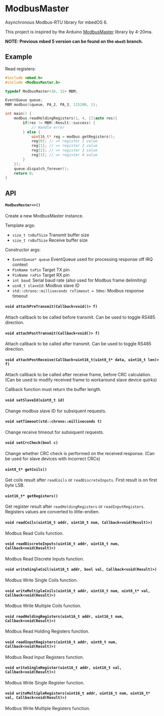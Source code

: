 # ModbusMaster

Asynchronous Modbus-RTU library for mbedOS 6.

This project is inspired by the Arduino [ModbusMaster][] library by 4-20ma.

**NOTE: Previous mbed 5 version can be found on the `mbed5` branch.**

[ModbusMaster]: https://github.com/4-20ma/ModbusMaster

## Example

Read registers:
```cpp
#include <mbed.h>
#include <ModbusMaster.h>

typedef ModbusMaster<16, 32> MBM;

EventQueue queue;
MBM modbus(&queue, PA_2, PA_3, 115200, 1);

int main() {
    modbus.readHoldingRegisters(1, 4, [](auto res){
        if(res != MBM::Result::success) {
            // Handle error
        } else {
            uint16_t* reg = modbus.getRegisters();
            reg[0]; // => register 1 value
            reg[1]; // => register 2 value
            reg[2]; // => register 3 value
            reg[3]; // => register 4 value
        }
    });
    queue.dispatch_forever();
    return 0;
}
```

## API

#### `ModbusMaster<>()`

Create a new ModbusMaster instance.

Template args:
- `size_t txBufSize` Transmit buffer size
- `size_t rxBufSize` Receive buffer size

Constructor args:
- `EventQueue* queue` EventQueue used for processing response off IRQ context
- `PinName txPin` Target TX pin
- `PinName rxPin` Target RX pin
- `int baud`: Serial baud rate (also used for Modbus frame delimiting)
- `uin8_t slaveId`: Modbus slave ID
- `std::chrono::milliseconds rxTimeout = 50ms`: Modbus response timeout

#### `void attachPreTransmit(Callback<void()> f)`

Attach callback to be called before transmit. Can be used to toggle RS485 direction.

#### `void attachPostTransmit(Callback<void()> f)`

Attach callback to be called after transmit. Can be used to toggle RS485 direction.

#### `void attachPostReceive(Callback<uint16_t(uint8_t* data, uint16_t len)> f)`

Attach callback to be called after receive frame, before CRC calculation.
(Can be used to modify received frame to workaround slave device quirks)

Callback function must return the buffer length.

#### `void setSlaveId(uint8_t id)`

Change modbus slave ID for subsiquent requests.

#### `void setTimeout(std::chrono::milliseconds t)`

Change receive timeout for subsiquent requests.

#### `void setCrcCheck(bool c)`

Change whether CRC check is performed on the received response.
(Can be used for slave devices with incorrect CRCs)

#### `uint8_t* getCoils()`

Get coils result after `readCoils` or `readDiscreteInputs`.
First result is on first byte LSB.

#### `uint16_t* getRegisters()`

Get register result after `readHoldingRegisters` or `readInputRegisters`.
Registers values are converted to little-endien.

#### `void readCoils(uint16_t addr, uint16_t num, Callback<void(Result)>)`

Modbus Read Coils function.

#### `void readDiscreteInputs(uint16_t addr, uint16_t num, Callback<void(Result)>)`

Modbus Read Discrete Inputs function.

#### `void writeSingleCoil(uint16_t addr, bool val, Callback<void(Result)>)`

Modbus Write Single Coils function.

#### `void writeMultipleCoils(uint16_t addr, uint16_t num, uint8_t* val, Callback<void(Result)>)`

Modbus Write Multiple Coils function.

#### `void readHoldingRegisters(uint16_t addr, uint16_t num, Callback<void(Result)>)`

Modbus Read Holding Registers function.

#### `void readInputRegisters(uint16_t addr, uint8_t num, Callback<void(Result)>)`

Modbus Read Input Registers function.

#### `void writeSingleRegister(uint16_t addr, uint16_t val, Callback<void(Result)>)`

Modbus Write Single Register function.

#### `void writeMultipleRegisters(uint16_t addr, uint16_t num, uint16_t* val, Callback<void(Result)>)`

Modbus Write Multiple Registers function.

